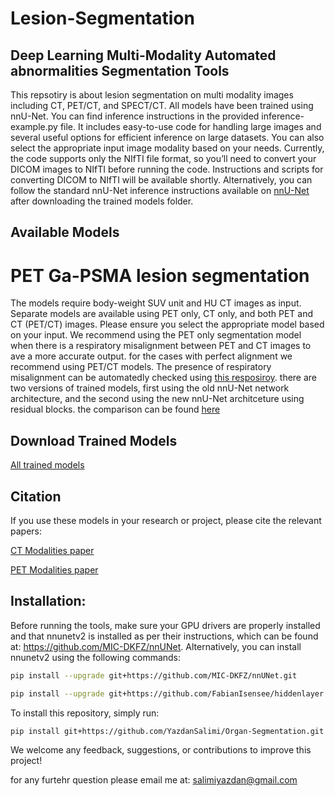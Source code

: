 # Lesion-Segmentation
## Deep Learning Multi-Modality Automated abnormalities Segmentation Tools
This repsotiry is about lesion segmentation on multi modality images including CT, PET/CT, and SPECT/CT. 
All models have been trained using nnU-Net. You can find inference instructions in the provided inference-example.py file. It includes easy-to-use code for handling large images and several useful options for efficient inference on large datasets. You can also select the appropriate input image modality based on your needs. 
Currently, the code supports only the NIfTI file format, so you’ll need to convert your DICOM images to NIfTI before running the code. Instructions and scripts for converting DICOM to NIfTI will be available shortly. Alternatively, you can follow the standard nnU-Net inference instructions available on [nnU-Net](https://github.com/MIC-DKFZ/nnUNet) after downloading the trained models folder.
## Available Models

# PET Ga-PSMA lesion segmentation
The models require body-weight SUV unit and HU CT images as input. Separate models are available using PET only, CT only, and both PET and CT (PET/CT) images. Please ensure you select the appropriate model based on your input. We recommend using the PET only segmentation model when there is a respiratory misalignment between PET and CT images to ave a more accurate output. for the cases with perfect alignment we recommend using PET/CT models. The presence of respiratory misalignment can be automatedly checked using [this resposiroy](https://github.com/YazdanSalimi/PETCT-RMA-Detection). 
there are two versions of trained models, first using the old nnU-Net network architecture, and the second using the new nnU-Net architceture using residual blocks. the comparison can be found [here](https://github.com/MIC-DKFZ/nnUNet/blob/43349fa5f0680e8109a78dca7215c19e258c9dd7/documentation/resenc_presets.md?plain=1#L80)
## Download Trained Models
[All trained models](https://drive.google.com/drive/folders/1R6_EELnOeTb27YfueGm-X-bR-glgqOAF?usp=drive_link)


## Citation
If you use these models in your research or project, please cite the relevant papers:

[CT Modalities paper](https://www.medrxiv.org/content/10.1101/2023.10.20.23297331v1)

[PET Modalities paper](https://www.medrxiv.org/content/10.1101/2024.08.27.24312482v1)

## Installation:
Before running the tools, make sure your GPU drivers are properly installed and that nnunetv2 is installed as per their instructions, which can be found at: https://github.com/MIC-DKFZ/nnUNet.
Alternatively, you can install nnunetv2 using the following commands:
```bash
pip install --upgrade git+https://github.com/MIC-DKFZ/nnUNet.git

pip install --upgrade git+https://github.com/FabianIsensee/hiddenlayer.git
```
To install this repository, simply run:
```bash
pip install git+https://github.com/YazdanSalimi/Organ-Segmentation.git
```
We welcome any feedback, suggestions, or contributions to improve this project!

for any furtehr question please email me at: [salimiyazdan@gmail.com](mailto:salimiyazdan@gmail.com)

